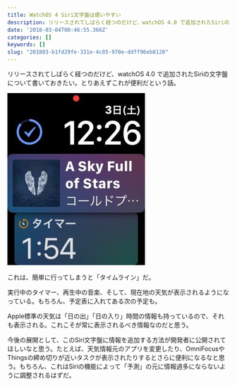 ```yaml
---
title: WatchOS 4 Siri文字盤は使いやすい
description: リリースされてしばらく経つのだけど、watchOS 4.0 で追加されたSiriの文字盤について書いておきたい。とりあえずこれが便利だという話。
date: '2018-03-04T00:46:55.366Z'
categories: []
keywords: []
slug: "201803-b1fd29fe-331e-4c85-970e-ddff96eb8128"
---
```

リリースされてしばらく経つのだけど、watchOS 4.0 で追加されたSiriの文字盤について書いておきたい。とりあえずこれが便利だという話。

![](1__jazGE9EccspJnkqEN0o0Hg__2x.jpeg)

これは、簡単に行ってしまうと「タイムライン」だ。

実行中のタイマー、再生中の音楽、そして、現在地の天気が表示されるようになっている。もちろん、予定表に入れてある次の予定も。

Apple標準の天気は「日の出」「日の入り」時間の情報も持っているので、それも表示される。これこそが常に表示されるべき情報なのだと思う。

今後の展開として、このSiri文字盤に情報を追加する方法が開発者に公開されてほしいなと思う。たとえば、天気情報元のアプリを変更したり、OmniFocusやThingsの締め切りが近いタスクが表示されたりするとさらに便利になるなと思う。もちろん、これはSiriの機能によって「予測」の元に情報過多にならないように調整されるはずだ。